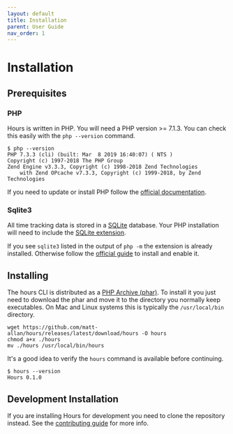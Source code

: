 ```yaml
---
layout: default
title: Installation
parent: User Guide
nav_order: 1
---
```


# Installation

## Prerequisites

### PHP

Hours is written in PHP. You will need a PHP version >= 7.1.3. You can check this easily with the `php --version` command.

```
$ php --version
PHP 7.3.3 (cli) (built: Mar  8 2019 16:40:07) ( NTS )
Copyright (c) 1997-2018 The PHP Group
Zend Engine v3.3.3, Copyright (c) 1998-2018 Zend Technologies
    with Zend OPcache v7.3.3, Copyright (c) 1999-2018, by Zend Technologies
```

If you need to update or install PHP follow the [official documentation](https://www.php.net/manual/en/install.php).

### Sqlite3

All time tracking data is stored in a [SQLite](https://sqlite.org) database. Your PHP installation will need to include the [SQLite extension](https://www.php.net/manual/en/book.sqlite3.php).

If you see `sqlite3` listed in the output of `php -m` the extension is already installed. Otherwise follow the [official guide](https://www.php.net/manual/en/sqlite3.installation.php) to install and enable it.

## Installing

The hours CLI is distributed as a [PHP Archive (phar)](https://www.php.net/manual/en/intro.phar.php).  To install it you just need to download the phar and move it to the directory you normally keep executables. On Mac and Linux systems this is typically the `/usr/local/bin` directory.

```
wget https://github.com/matt-allan/hours/releases/latest/download/hours -O hours
chmod a+x ./hours
mv ./hours /usr/local/bin/hours
```


It's a good idea to verify the `hours` command is available before continuing.

```
$ hours --version
Hours 0.1.0
```

## Development Installation

If you are installing Hours for development you need to clone the repository instead.  See the [contributing guide](../../contributing) for more info.
